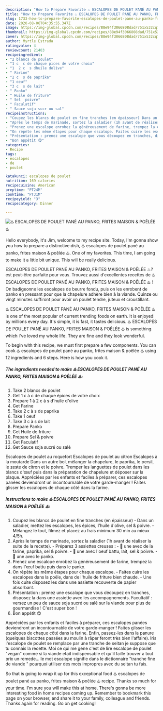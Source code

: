 ```yaml
---
description: "How to Prepare Favorite ♨️ ESCALOPES DE POULET PANÉ AU PANKO, FRITES MAISON &amp;amp; POÊLÉE ♨️"
title: "How to Prepare Favorite ♨️ ESCALOPES DE POULET PANÉ AU PANKO, FRITES MAISON &amp;amp; POÊLÉE ♨️"
slug: 1733-how-to-prepare-favorite-escalopes-de-poulet-pane-au-panko-frites-maison-and-amp-poelee
date: 2020-08-06T04:35:55.347Z
image: https://img-global.cpcdn.com/recipes/88e94f3066808dad/751x532cq70/♨️-escalopes-de-poulet-pane-au-panko-frites-maison-poelee-♨️-photo-principale-de-la-recette.jpg
thumbnail: https://img-global.cpcdn.com/recipes/88e94f3066808dad/751x532cq70/♨️-escalopes-de-poulet-pane-au-panko-frites-maison-poelee-♨️-photo-principale-de-la-recette.jpg
cover: https://img-global.cpcdn.com/recipes/88e94f3066808dad/751x532cq70/♨️-escalopes-de-poulet-pane-au-panko-frites-maison-poelee-♨️-photo-principale-de-la-recette.jpg
author: Myrtle Estrada
ratingvalue: 4
reviewcount: 21403
recipeingredient:
- "2 blancs de poulet"
- "1 c  c de chaque pices de votre choix"
- "1  2 c  s dhuile dolive"
- " Farine"
- "2 c  s de paprika"
- "1 oeuf"
- "3 c  s de lait"
- " Panko"
- " Huile de friture"
- " Sel  poivre"
- " Faculatif"
- " Sauce soja sucr ou sal"
recipeinstructions:
- "Coupez les blancs de poulet en fine tranches (en épaisseur) Dans un saladier, mettez les escalopes, les épices, l&#39;huile d&#39;olive, sel &amp; poivre. Mélangez le tout, filmez et placez au frais minimum 30 min au mieux 4/5h."
- "Après le temps de marinade, sortez la saladier (1h avant de réaliser la suite de la recette).  Préparez 3 assiettes creuses :  🔶 une avec de la farine, paprika, sel &amp; poivre. 🔶 une avec l&#39;oeuf battu, lait, sel &amp; poivre. 🔶 une avec le panko."
- "Prenez une escalope enrobez la généreusement de farine, trempez la dans l&#39;œuf battu puis dans le panko."
- "On répète les même étapes pour chaque escalope. Faites cuire les escalopes dans la poêle, dans de l&#39;huile de friture bien chaude. Une fois cuite disposez les dans une assiette recouverte de papier absorbant."
- "Présentation : prenez une escalope que vous découpez en tranches, disposez la dans une assiette avec les accompagnements. Facultatif : versez un peu de sauce soja sucré ou salé sur la viande pour plus de gourmandise ! C&#39;est super bon !"
- "Bon appétit 😋"
categories:
- Recipe
tags:
- escalopes
- de
- poulet

katakunci: escalopes de poulet 
nutrition: 169 calories
recipecuisine: American
preptime: "PT24M"
cooktime: "PT31M"
recipeyield: "3"
recipecategory: Dinner

---
```



![♨️ ESCALOPES DE POULET PANÉ AU PANKO, FRITES MAISON &amp; POÊLÉE ♨️](https://img-global.cpcdn.com/recipes/88e94f3066808dad/751x532cq70/♨️-escalopes-de-poulet-pane-au-panko-frites-maison-poelee-♨️-photo-principale-de-la-recette.jpg)

Hello everybody, it's Jim, welcome to my recipe site. Today, I'm gonna show you how to prepare a distinctive dish, ♨️ escalopes de poulet pané au panko, frites maison &amp; poêlée ♨️. One of my favorites. This time, I am going to make it a little bit unique. This will be really delicious.

ESCALOPES DE POULET PANÉ AU PANKO, FRITES MAISON &amp; POÊLÉE ♨? est peut-être parfaite pour vous. Trouvez aussi d&#39;excellentes recettes de ♨️ ESCALOPES DE POULET PANÉ AU PANKO, FRITES MAISON &amp; POÊLÉE ♨️ ! On badigeonne les escalopes de beurre fondu, puis on les enrobent de panko en pressant pour que la chapelure adhère bien à la viande. Quinze ou vingt minutes suffiront pour avoir un poulet tendre, juteux et croustillant.

♨️ ESCALOPES DE POULET PANÉ AU PANKO, FRITES MAISON &amp; POÊLÉE ♨️ is one of the most popular of current trending foods on earth. It is enjoyed by millions every day. It's simple, it is fast, it tastes delicious. ♨️ ESCALOPES DE POULET PANÉ AU PANKO, FRITES MAISON &amp; POÊLÉE ♨️ is something which I've loved my whole life. They are fine and they look wonderful.


To begin with this recipe, we must first prepare a few components. You can cook ♨️ escalopes de poulet pané au panko, frites maison &amp; poêlée ♨️ using 12 ingredients and 6 steps. Here is how you cook it.

<!--inarticleads1-->

##### The ingredients needed to make ♨️ ESCALOPES DE POULET PANÉ AU PANKO, FRITES MAISON &amp; POÊLÉE ♨️:

1. Take 2 blancs de poulet
1. Get 1 c à c de chaque épices de votre choix
1. Prepare 1 à 2 c à s d&#39;huile d&#39;olive
1. Get  Farine
1. Take 2 c à s de paprika
1. Take 1 oeuf
1. Take 3 c à s de lait
1. Prepare  Panko
1. Get  Huile de friture
1. Prepare  Sel &amp; poivre
1. Get  Faculatif
1. Get  Sauce soja sucré ou salé


Escalopes de poulet au roquefort Escalopes de poulet au citron Escalopes à la moutarde Dans un autre bol, mélanger la chapelure, le paprika, le persil, le zeste de citron et le poivre. Tremper les languettes de poulet dans les blancs d&#39;œuf puis dans la préparation de chapelure et déposer sur la plaque. Appréciées par les enfants et faciles à préparer, ces escalopes panées deviendront un incontournable de votre garde-manger ! Faites glisser les escalopes de chaque côté dans la farine. 

<!--inarticleads2-->

##### Instructions to make ♨️ ESCALOPES DE POULET PANÉ AU PANKO, FRITES MAISON &amp; POÊLÉE ♨️:

1. Coupez les blancs de poulet en fine tranches (en épaisseur) - Dans un saladier, mettez les escalopes, les épices, l&#39;huile d&#39;olive, sel &amp; poivre. - Mélangez le tout, filmez et placez au frais minimum 30 min au mieux 4/5h.
1. Après le temps de marinade, sortez la saladier (1h avant de réaliser la suite de la recette). -  Préparez 3 assiettes creuses :  - 🔶 une avec de la farine, paprika, sel &amp; poivre. - 🔶 une avec l&#39;oeuf battu, lait, sel &amp; poivre. - 🔶 une avec le panko.
1. Prenez une escalope enrobez la généreusement de farine, trempez la dans l&#39;œuf battu puis dans le panko.
1. On répète les même étapes pour chaque escalope. - Faites cuire les escalopes dans la poêle, dans de l&#39;huile de friture bien chaude. - Une fois cuite disposez les dans une assiette recouverte de papier absorbant.
1. Présentation : prenez une escalope que vous découpez en tranches, disposez la dans une assiette avec les accompagnements. Facultatif : versez un peu de sauce soja sucré ou salé sur la viande pour plus de gourmandise ! C&#39;est super bon !
1. Bon appétit 😋


Appréciées par les enfants et faciles à préparer, ces escalopes panées deviendront un incontournable de votre garde-manger ! Faites glisser les escalopes de chaque côté dans la farine. Enfin, passez-les dans la panure (quelques biscottes passées au moulin à râper feront très bien l&#39;affaire). Iris l&#39;escalope de poulet se remplace par une tranche de seitan je suppose que tu connais la recette. Moi ce qui me gene c&#39;est de lire escalope de poulet &#34;vegan&#34; comme si la viande etait indispensable et qu&#39;il faille trouver a tout prix un remede… le mot escalope signifie dans le dictionnaire &#34;tranche fine de viande &#34; pourquoi utiliser des mots impropres avec du seitan tu fais. 

So that is going to wrap it up for this exceptional food ♨️ escalopes de poulet pané au panko, frites maison &amp; poêlée ♨️ recipe. Thanks so much for your time. I'm sure you will make this at home. There's gonna be more interesting food in home recipes coming up. Remember to bookmark this page on your browser, and share it to your family, colleague and friends. Thanks again for reading. Go on get cooking!
